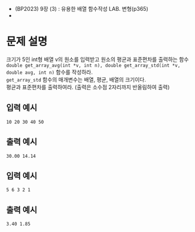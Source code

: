 - (BP2023) 9장 (3) : 유용한 배열 함수작성 LAB. 변형(p365)
- 
# 문제 설명
크기가 5인 int형 배열 v의 원소를 입력받고 원소의 평균과 표준편차를 출력하는 함수  
```double get_array_avg(int *v, int n), double get_array_std(int *v, double avg, int n)``` 함수를 작성하라.  
```get_array_std``` 함수의 매개변수는 배열, 평균, 배열의 크기이다.  
평균과 표준편차를 출력하여라. (출력은 소수점 2자리까지 반올림하여 출력)

## 입력 예시
```
10 20 30 40 50
```

## 출력 예시 
```
30.00 14.14
```

## 입력 예시 
```
5 6 3 2 1
```

## 출력 예시 
```
3.40 1.85
```
